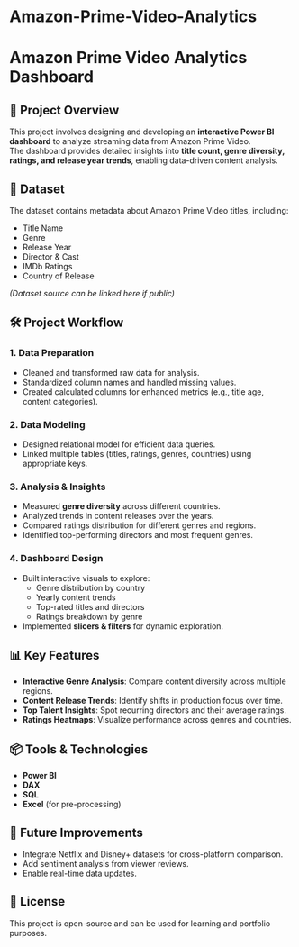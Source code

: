 # Amazon-Prime-Video-Analytics
# Amazon Prime Video Analytics Dashboard

## 📌 Project Overview
This project involves designing and developing an **interactive Power BI dashboard** to analyze streaming data from Amazon Prime Video.  
The dashboard provides detailed insights into **title count, genre diversity, ratings, and release year trends**, enabling data-driven content analysis.

## 📂 Dataset
The dataset contains metadata about Amazon Prime Video titles, including:
- Title Name
- Genre
- Release Year
- Director & Cast
- IMDb Ratings
- Country of Release

*(Dataset source can be linked here if public)*

## 🛠️ Project Workflow

### 1. **Data Preparation**
- Cleaned and transformed raw data for analysis.
- Standardized column names and handled missing values.
- Created calculated columns for enhanced metrics (e.g., title age, content categories).

### 2. **Data Modeling**
- Designed relational model for efficient data queries.
- Linked multiple tables (titles, ratings, genres, countries) using appropriate keys.

### 3. **Analysis & Insights**
- Measured **genre diversity** across different countries.
- Analyzed trends in content releases over the years.
- Compared ratings distribution for different genres and regions.
- Identified top-performing directors and most frequent genres.

### 4. **Dashboard Design**
- Built interactive visuals to explore:
  - Genre distribution by country
  - Yearly content trends
  - Top-rated titles and directors
  - Ratings breakdown by genre
- Implemented **slicers & filters** for dynamic exploration.

## 📊 Key Features
- **Interactive Genre Analysis**: Compare content diversity across multiple regions.
- **Content Release Trends**: Identify shifts in production focus over time.
- **Top Talent Insights**: Spot recurring directors and their average ratings.
- **Ratings Heatmaps**: Visualize performance across genres and countries.

## 📦 Tools & Technologies
- **Power BI**
- **DAX**
- **SQL**
- **Excel** (for pre-processing)

## 🚀 Future Improvements
- Integrate Netflix and Disney+ datasets for cross-platform comparison.
- Add sentiment analysis from viewer reviews.
- Enable real-time data updates.

## 📜 License
This project is open-source and can be used for learning and portfolio purposes.
